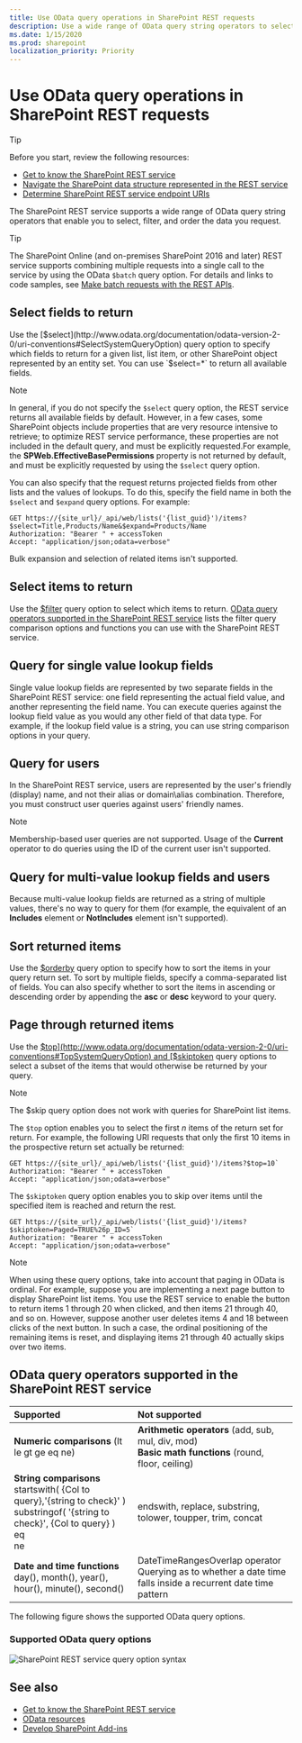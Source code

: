 ```yaml
---
title: Use OData query operations in SharePoint REST requests
description: Use a wide range of OData query string operators to select, filter, and order the data you request from the SharePoint REST service.
ms.date: 1/15/2020
ms.prod: sharepoint
localization_priority: Priority
---
```


# Use OData query operations in SharePoint REST requests

> [!TIP]
> Before you start, review the following resources:
>
> - [Get to know the SharePoint REST service](get-to-know-the-sharepoint-rest-service.md)
> - [Navigate the SharePoint data structure represented in the REST service](navigate-the-sharepoint-data-structure-represented-in-the-rest-service.md)
> - [Determine SharePoint REST service endpoint URIs](determine-sharepoint-rest-service-endpoint-uris.md)

The SharePoint REST service supports a wide range of OData query string operators that enable you to select, filter, and order the data you request.

> [!TIP]
> The SharePoint Online (and on-premises SharePoint 2016 and later) REST service supports combining multiple requests into a single call to the service by using the OData `$batch` query option. For details and links to code samples, see [Make batch requests with the REST APIs](make-batch-requests-with-the-rest-apis.md).

## Select fields to return

Use the [$select](http://www.odata.org/documentation/odata-version-2-0/uri-conventions#SelectSystemQueryOption) query option to specify which fields to return for a given list, list item, or other SharePoint object represented by an entity set. You can use `$select=*` to return all available fields.

> [!NOTE]
> In general, if you do not specify the `$select` query option, the REST service returns all available fields by default. However, in a few cases, some SharePoint objects include properties that are very resource intensive to retrieve; to optimize REST service performance, these properties are not included in the default query, and must be explicitly requested.For example, the **SPWeb.EffectiveBasePermissions** property is not returned by default, and must be explicitly requested by using the `$select` query option.

You can also specify that the request returns projected fields from other lists and the values of lookups. To do this, specify the field name in both the `$select` and `$expand` query options. For example:

```http
GET https://{site_url}/_api/web/lists('{list_guid}')/items?$select=Title,Products/Name&$expand=Products/Name
Authorization: "Bearer " + accessToken
Accept: "application/json;odata=verbose"
```

Bulk expansion and selection of related items isn't supported.

## Select items to return

Use the [$filter](http://www.odata.org/documentation/odata-version-2-0/uri-conventions#FilterSystemQueryOption) query option to select which items to return. [OData query operators supported in the SharePoint REST service](#odata-query-operators-supported-in-the-sharepoint-rest-service) lists the filter query comparison options and functions you can use with the SharePoint REST service.

## Query for single value lookup fields

Single value lookup fields are represented by two separate fields in the SharePoint REST service: one field representing the actual field value, and another representing the field name. You can execute queries against the lookup field value as you would any other field of that data type. For example, if the lookup field value is a string, you can use string comparison options in your query.

## Query for users

In the SharePoint REST service, users are represented by the user's friendly (display) name, and not their alias or domain\alias combination. Therefore, you must construct user queries against users' friendly names.

> [!NOTE]
> Membership-based user queries are not supported. Usage of the **Current** operator to do queries using the ID of the current user isn't supported.

## Query for multi-value lookup fields and users

Because multi-value lookup fields are returned as a string of multiple values, there's no way to query for them (for example, the equivalent of an **Includes** element or **NotIncludes** element isn't supported).

## Sort returned items

Use the [$orderby](http://www.odata.org/documentation/odata-version-2-0/uri-conventions#OrderBySystemQueryOption) query option to specify how to sort the items in your query return set. To sort by multiple fields, specify a comma-separated list of fields. You can also specify whether to sort the items in ascending or descending order by appending the **asc** or **desc** keyword to your query.

## Page through returned items

Use the [$top](http://www.odata.org/documentation/odata-version-2-0/uri-conventions#TopSystemQueryOption) and [$skiptoken](https://msdn.microsoft.com/library/dd942121.aspx) query options to select a subset of the items that would otherwise be returned by your query.

> [!NOTE]
> The $skip query option does not work with queries for SharePoint list items.

The `$top` option enables you to select the first *n* items of the return set for return. For example, the following URI requests that only the first 10 items in the prospective return set actually be returned:

```http
GET https://{site_url}/_api/web/lists('{list_guid}')/items?$top=10`
Authorization: "Bearer " + accessToken
Accept: "application/json;odata=verbose"
```

The `$skiptoken` query option enables you to skip over items until the specified item is reached and return the rest.

```http
GET https://{site_url}/_api/web/lists('{list_guid}')/items?$skiptoken=Paged=TRUE%26p_ID=5`
Authorization: "Bearer " + accessToken
Accept: "application/json;odata=verbose"
```

> [!NOTE]
> When using these query options, take into account that paging in OData is ordinal. For example, suppose you are implementing a next page button to display SharePoint list items. You use the REST service to enable the button to return items 1 through 20 when clicked, and then items 21 through 40, and so on. However, suppose another user deletes items 4 and 18 between clicks of the next button. In such a case, the ordinal positioning of the remaining items is reset, and displaying items 21 through 40 actually skips over two items.

## OData query operators supported in the SharePoint REST service

|                               **Supported**                               |                                                **Not supported**                                                 |
| :------------------------------------------------------------------------ | :--------------------------------------------------------------------------------------------------------------- |
| **Numeric comparisons** (lt le gt ge eq ne)                               | **Arithmetic operators** (add, sub, mul, div, mod)<br/>**Basic math functions** (round, floor, ceiling)          |
| **String comparisons**<br/> startswith( {Col to query},'{string to check}' )<br/>substringof( '{string to check}', {Col to query} )<br/>eq<br/>ne | endswith, replace, substring, tolower, toupper, trim, concat                                                        |
| **Date and time functions** day(), month(), year(), hour(), minute(), second() | DateTimeRangesOverlap operator<br/>Querying as to whether a date time falls inside a recurrent date time pattern |

The following figure shows the supported OData query options.

### Supported OData query options

![SharePoint REST service query option syntax](../images/SPF15Con_REST_queryOptionSyntax.png)

## See also

- [Get to know the SharePoint REST service](get-to-know-the-sharepoint-rest-service.md)
- [OData resources](get-to-know-the-sharepoint-rest-service.md#odata-resources)
- [Develop SharePoint Add-ins](develop-sharepoint-add-ins.md)
